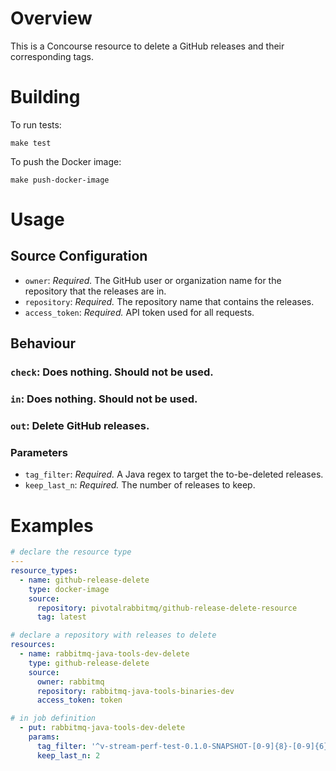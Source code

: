 # Overview

This is a Concourse resource to delete a GitHub releases and their corresponding tags.

# Building

To run tests:

```shell
make test
```

To push the Docker image:

```shell
make push-docker-image
```

# Usage

## Source Configuration

* `owner`: *Required.* The GitHub user or organization name for the repository
  that the releases are in.
* `repository`: *Required.* The repository name that contains the releases.
* `access_token`: *Required.* API token used for all requests. 

## Behaviour

### `check`: Does nothing. Should not be used.

### `in`: Does nothing. Should not be used.

### `out`: Delete GitHub releases.

### Parameters

* `tag_filter`: *Required.* A Java regex to target the to-be-deleted releases.
* `keep_last_n`: *Required.* The number of releases to keep.

# Examples

```yaml
# declare the resource type
---
resource_types:
  - name: github-release-delete
    type: docker-image
    source:
      repository: pivotalrabbitmq/github-release-delete-resource
      tag: latest

# declare a repository with releases to delete
resources:
  - name: rabbitmq-java-tools-dev-delete
    type: github-release-delete
    source:
      owner: rabbitmq
      repository: rabbitmq-java-tools-binaries-dev
      access_token: token

# in job definition
  - put: rabbitmq-java-tools-dev-delete
    params:
      tag_filter: '^v-stream-perf-test-0.1.0-SNAPSHOT-[0-9]{8}-[0-9]{6}$'
      keep_last_n: 2
```